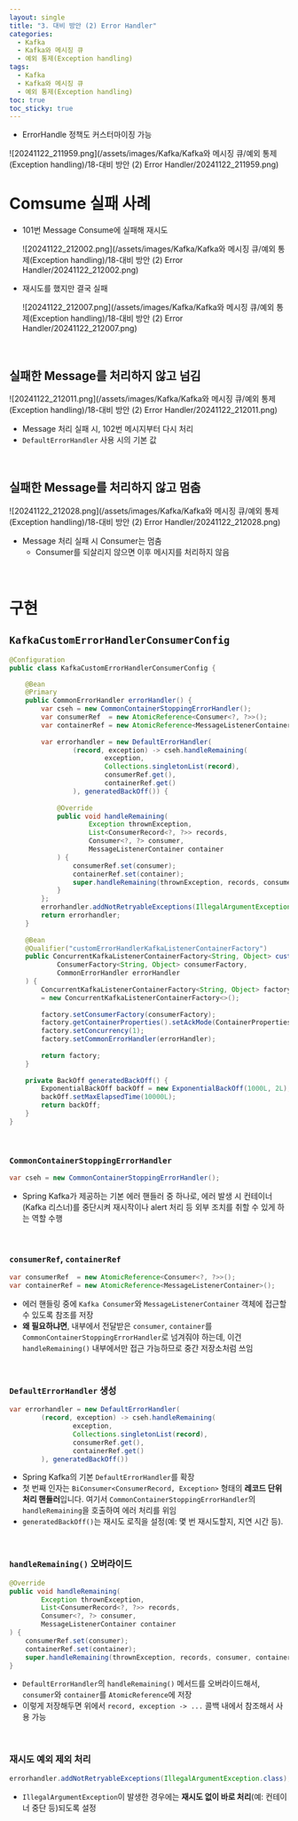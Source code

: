 ```yaml
---
layout: single
title: "3. 대비 방안 (2) Error Handler"
categories:
  - Kafka
  - Kafka와 메시징 큐
  - 예외 통제(Exception handling)
tags:
  - Kafka
  - Kafka와 메시징 큐
  - 예외 통제(Exception handling)
toc: true
toc_sticky: true
---
```

- ErrorHandle 정책도 커스터마이징 가능

![20241122_211959.png](/assets/images/Kafka/Kafka와 메시징 큐/예외 통제(Exception handling)/18-대비 방안 (2) Error Handler/20241122_211959.png)



# Comsume 실패 사례

- 101번 Message Consume에 실패해 재시도
  
    ![20241122_212002.png](/assets/images/Kafka/Kafka와 메시징 큐/예외 통제(Exception handling)/18-대비 방안 (2) Error Handler/20241122_212002.png)
    
- 재시도를 했지만 결국 실패
  
    ![20241122_212007.png](/assets/images/Kafka/Kafka와 메시징 큐/예외 통제(Exception handling)/18-대비 방안 (2) Error Handler/20241122_212007.png)
    

<br>

## 실패한 Message를 처리하지 않고 넘김

![20241122_212011.png](/assets/images/Kafka/Kafka와 메시징 큐/예외 통제(Exception handling)/18-대비 방안 (2) Error Handler/20241122_212011.png)

- Message 처리 실패 시, 102번 메시지부터 다시 처리
- `DefaultErrorHandler` 사용 시의 기본 값

<br>

## 실패한 Message를 처리하지 않고 멈춤

![20241122_212028.png](/assets/images/Kafka/Kafka와 메시징 큐/예외 통제(Exception handling)/18-대비 방안 (2) Error Handler/20241122_212028.png)

- Message 처리 실패 시 Consumer는 멈춤
    - Consumer를 되살리지 않으면 이후 메시지를 처리하지 않음

<br> 

# 구현

## `KafkaCustomErrorHandlerConsumerConfig`

```java
@Configuration
public class KafkaCustomErrorHandlerConsumerConfig {

	@Bean
	@Primary
	public CommonErrorHandler errorHandler() {
		var cseh = new CommonContainerStoppingErrorHandler();
		var consumerRef  = new AtomicReference<Consumer<?, ?>>();
		var containerRef = new AtomicReference<MessageListenerContainer>();
		
		var errorhandler = new DefaultErrorHandler(
				(record, exception) -> cseh.handleRemaining(
						exception, 
						Collections.singletonList(record), 
						consumerRef.get(), 
						containerRef.get()
				), generatedBackOff()) {
		
			@Override
			public void handleRemaining(
					Exception thrownException,
					List<ConsumerRecord<?, ?>> records,
					Consumer<?, ?> consumer,
					MessageListenerContainer container
			) {
				consumerRef.set(consumer);
				containerRef.set(container);
				super.handleRemaining(thrownException, records, consumer, container);
			}
		};
		errorhandler.addNotRetryableExceptions(IllegalArgumentException.class);
		return errorhandler;
	}
	
	@Bean
	@Qualifier("customErrorHandlerKafkaListenerContainerFactory")
	public ConcurrentKafkaListenerContainerFactory<String, Object> customErrorHandlerKafkaListenerContainerFactory(
			ConsumerFactory<String, Object> consumerFactory,
			CommonErrorHandler errorHandler
	) {
		ConcurrentKafkaListenerContainerFactory<String, Object> factory
		= new ConcurrentKafkaListenerContainerFactory<>();
		
		factory.setConsumerFactory(consumerFactory);
		factory.getContainerProperties().setAckMode(ContainerProperties.AckMode.MANUAL);
		factory.setConcurrency(1);
		factory.setCommonErrorHandler(errorHandler);
		
		return factory;
	}
	
	private BackOff generatedBackOff() {
		ExponentialBackOff backOff = new ExponentialBackOff(1000L, 2L);
		backOff.setMaxElapsedTime(10000L);
		return backOff;
	}
}
```

<br>

### `CommonContainerStoppingErrorHandler`

```java
var cseh = new CommonContainerStoppingErrorHandler();
```

- Spring Kafka가 제공하는 기본 에러 핸들러 중 하나로, 에러 발생 시 컨테이너(Kafka 리스너)를 중단시켜 재시작이나 alert 처리 등 외부 조치를 취할 수 있게 하는 역할 수행

<br>

### `consumerRef`, `containerRef`

```java
var consumerRef  = new AtomicReference<Consumer<?, ?>>();
var containerRef = new AtomicReference<MessageListenerContainer>();
```

- 에러 핸들링 중에 `Kafka Consumer`와 `MessageListenerContainer` 객체에 접근할 수 있도록 참조를 저장
- **왜 필요하냐면**, 내부에서 전달받은 `consumer`, `container`를 `CommonContainerStoppingErrorHandler`로 넘겨줘야 하는데, 이건 `handleRemaining()` 내부에서만 접근 가능하므로 중간 저장소처럼 쓰임

<br>

### `DefaultErrorHandler` 생성

```java
var errorhandler = new DefaultErrorHandler(
		(record, exception) -> cseh.handleRemaining(
				exception, 
				Collections.singletonList(record), 
				consumerRef.get(), 
				containerRef.get()
		), generatedBackOff())
```

- Spring Kafka의 기본 `DefaultErrorHandler`를 확장
- 첫 번째 인자는 `BiConsumer<ConsumerRecord, Exception>` 형태의 **레코드 단위 처리 핸들러**입니다. 여기서 `CommonContainerStoppingErrorHandler`의 `handleRemaining`을 호출하여 에러 처리를 위임
- `generatedBackOff()`는 재시도 로직을 설정(예: 몇 번 재시도할지, 지연 시간 등).

<br>

### `handleRemaining()` 오버라이드

```java
@Override
public void handleRemaining(
		Exception thrownException, 
		List<ConsumerRecord<?, ?>> records,
		Consumer<?, ?> consumer, 
		MessageListenerContainer container
) {
    consumerRef.set(consumer);
    containerRef.set(container);
    super.handleRemaining(thrownException, records, consumer, container);
}
```

- `DefaultErrorHandler`의 `handleRemaining()` 메서드를 오버라이드해서, `consumer`와 `container`를 `AtomicReference`에 저장
- 이렇게 저장해두면 위에서 `record, exception -> ...` 콜백 내에서 참조해서 사용 가능

<br>

### 재시도 예외 제외 처리

```java
errorhandler.addNotRetryableExceptions(IllegalArgumentException.class);
```

- `IllegalArgumentException`이 발생한 경우에는 **재시도 없이 바로 처리**(예: 컨테이너 중단 등)되도록 설정